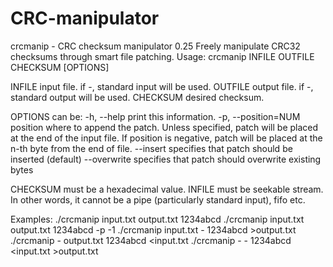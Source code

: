 CRC-manipulator
===============

crcmanip - CRC checksum manipulator 0.25
Freely manipulate CRC32 checksums through smart file patching.
Usage: crcmanip INFILE OUTFILE CHECKSUM [OPTIONS]

INFILE               input file. if -, standard input will be used.
OUTFILE              output file. if -, standard output will be used.
CHECKSUM             desired checksum.

OPTIONS can be:
-h, --help           print this information.
-p, --position=NUM   position where to append the patch. Unless specified,
                     patch will be placed at the end of the input file.
                     If position is negative, patch will be placed at the
                     n-th byte from the end of file.
    --insert         specifies that patch should be inserted (default)
    --overwrite      specifies that patch should overwrite existing bytes

CHECKSUM must be a hexadecimal value.
INFILE must be seekable stream. In other words, it cannot be a pipe
(particularly standard input), fifo etc.

Examples:
./crcmanip input.txt output.txt 1234abcd
./crcmanip input.txt output.txt 1234abcd -p -1
./crcmanip input.txt - 1234abcd >output.txt
./crcmanip - output.txt 1234abcd <input.txt
./crcmanip - - 1234abcd <input.txt >output.txt
